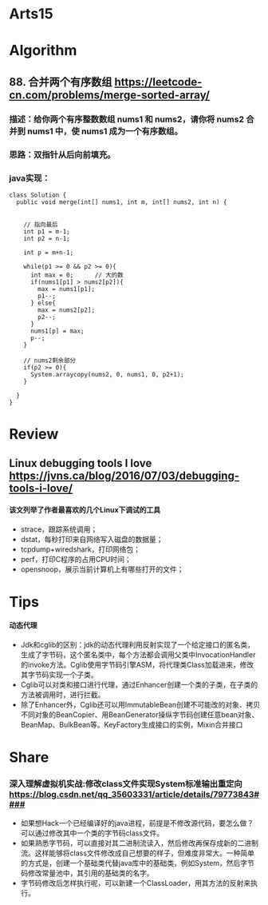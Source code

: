 Arts15
===

# Algorithm
## 88. 合并两个有序数组  <https://leetcode-cn.com/problems/merge-sorted-array/>
### 描述：给你两个有序整数数组 nums1 和 nums2，请你将 nums2 合并到 nums1 中，使 nums1 成为一个有序数组。
### 思路：双指针从后向前填充。
### java实现：
	class Solution {
      public void merge(int[] nums1, int m, int[] nums2, int n) {


        // 指向最后
        int p1 = m-1;
        int p2 = n-1;

        int p = m+n-1;

        while(p1 >= 0 && p2 >= 0){
          int max = 0;		// 大的数
          if(nums1[p1] > nums2[p2]){
            max = nums1[p1];
            p1--;
          } else{
            max = nums2[p2];
            p2--;
          }
          nums1[p] = max;
          p--;
        }

        // nums2剩余部分
        if(p2 >= 0){
          System.arraycopy(nums2, 0, nums1, 0, p2+1);
        }

      }
  	}
	
# Review
## Linux debugging tools I love <https://jvns.ca/blog/2016/07/03/debugging-tools-i-love/>  
#### 该文列举了作者最喜欢的几个Linux下调试的工具
 - strace，跟踪系统调用；
 - dstat，每秒打印来自网络写入磁盘的数据量；
 - tcpdump+wiredshark，打印网络包；
 - perf，打印C程序的占用CPU时间；
 - opensnoop，展示当前计算机上有哪些打开的文件；


# Tips
#### 动态代理
 - Jdk和cglib的区别：jdk的动态代理利用反射实现了一个给定接口的匿名类，生成了字节码，这个匿名类中，每个方法都会调用父类中InvocationHandler的invoke方法。Cglib使用字节码引擎ASM，将代理类Class加载进来，修改其字节码实现一个子类。
 - Cglib可以对类和接口进行代理，通过Enhancer创建一个类的子类，在子类的方法被调用时，进行拦截。
 - 除了Enhancer外，Cglib还可以用ImmutableBean创建不可能改的对象、拷贝不同对象的BeanCopier、用BeanGenerator操纵字节码创建任意bean对象、BeanMap、BulkBean等。KeyFactory生成接口的实例，Mixin合并接口



# Share
### 深入理解虚拟机实战:修改class文件实现System标准输出重定向 https://blog.csdn.net/qq_35603331/article/details/79773843####
 - 如果想Hack一个已经编译好的java进程，前提是不修改源代码，要怎么做？可以通过修改其中一个类的字节码class文件。
 - 如果熟悉字节码，可以直接对其二进制流读入，然后修改再保存成新的二进制流。这样能够将class文件修改成自己想要的样子，但难度非常大。一种简单的方式是，创建一个基础类代替java库中的基础类，例如System，然后字节码修改常量池中，其引用的基础类的名字。
 - 字节码修改后怎样执行呢，可以新建一个ClassLoader，用其方法的反射来执行。


